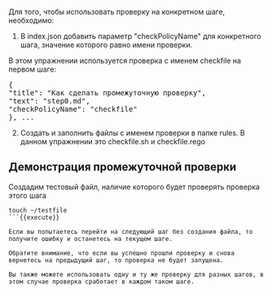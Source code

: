 
Для того, чтобы использовать проверку на конкретном шаге, необходимо:

1. В index.json добавить параметр "checkPolicyName" для конкретного шага, значение которого равно имени проверки.

В этом упражнении используется проверка с именем checkfile на первом шаге:

<pre>
{
"title": "Как сделать промежуточную проверку",
"text": "step0.md",
"checkPolicyName": "checkfile"
}, ...
</pre>

2. Создать и заполнить файлы с именем проверки в папке rules. В данном упражнении это checkfile.sh и checkfile.rego

## Демонстрация промежуточной проверки
Создадим тестовый файл, наличие которого будет проверять проверка этого шага
```
touch ~/testfile
```{{execute}}

Если вы попытаетесь перейти на следующий шаг без создания файла, то получите ошибку и останетесь на текущем шаге.

Обратите внимание, что если вы успешно прошли проверку и снова вернетесь на предыдущий шаг, то проверка не будет запущена.

Вы также можете использовать одну и ту же проверку для разных шагов, в этом случае проверка сработает в каждом таком шаге.
